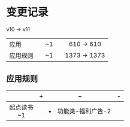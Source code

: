 # 变更记录

v10 -> v11

||||||
|-|:-:|:-:|:-:|:-:|
|应用||~1||610 -> 610|
|应用规则||~1||1373 -> 1373|

## 应用规则

||+|~|-|
|:-:|-|-|-|
|起点读书<br>~1||<li>功能类-福利广告-2||
